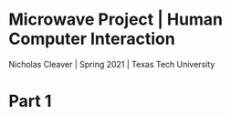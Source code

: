 # Microwave Project | Human Computer Interaction
Nicholas Cleaver | Spring 2021 | Texas Tech University


# Part 1
